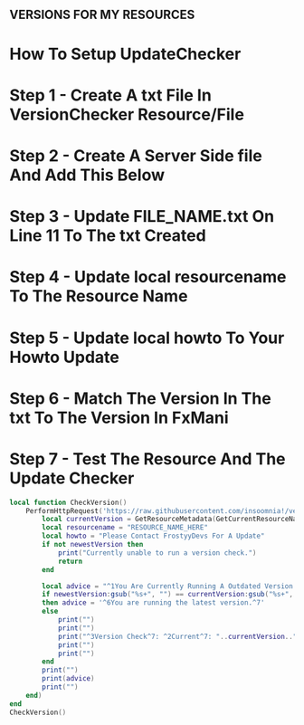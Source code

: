## VERSIONS FOR MY RESOURCES

# How To Setup UpdateChecker
# Step 1 - Create A txt File In VersionChecker Resource/File
# Step 2 - Create A Server Side file And Add This Below
# Step 3 - Update FILE_NAME.txt On Line 11 To The txt Created
# Step 4 - Update local resourcename To The Resource Name
# Step 5 - Update local howto To Your Howto Update
# Step 6 - Match The Version In The txt To The Version In FxMani
# Step 7 - Test The Resource And The Update Checker

```lua
local function CheckVersion()
    PerformHttpRequest('https://raw.githubusercontent.com/insoomnia!/versions/master/FILE_NAME.txt', function(err, newestVersion, headers)
    	local currentVersion = GetResourceMetadata(GetCurrentResourceName(), 'version')
        local resourcename = "RESOURCE_NAME_HERE"
        local howto = "Please Contact FrostyyDevs For A Update"
    	if not newestVersion then 
            print("Currently unable to run a version check.") 
            return 
        end

    	local advice = "^1You Are Currently Running A Outdated Version Of "..resourcename.."\n "..howto.." ^7"
    	if newestVersion:gsub("%s+", "") == currentVersion:gsub("%s+", "") 
        then advice = '^6You are running the latest version.^7'
        else 
            print("")
            print("")
            print("^3Version Check^7: ^2Current^7: "..currentVersion.." ^2Latest^7: "..newestVersion)
            print("")
            print("")
        end
        print("")
    	print(advice)
        print("")
    end)
end
CheckVersion()
```